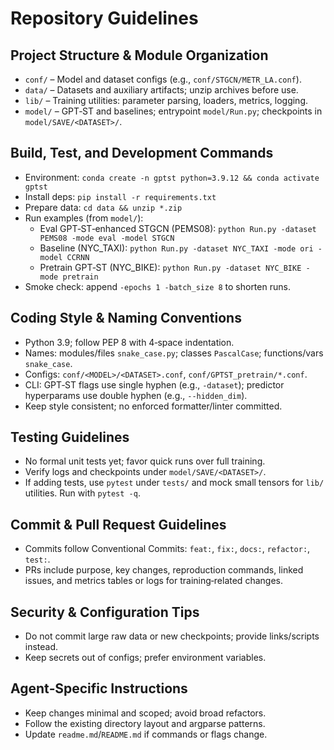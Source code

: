 # Repository Guidelines

## Project Structure & Module Organization
- `conf/` – Model and dataset configs (e.g., `conf/STGCN/METR_LA.conf`).
- `data/` – Datasets and auxiliary artifacts; unzip archives before use.
- `lib/` – Training utilities: parameter parsing, loaders, metrics, logging.
- `model/` – GPT‑ST and baselines; entrypoint `model/Run.py`; checkpoints in `model/SAVE/<DATASET>/`.

## Build, Test, and Development Commands
- Environment: `conda create -n gptst python=3.9.12 && conda activate gptst`
- Install deps: `pip install -r requirements.txt`
- Prepare data: `cd data && unzip *.zip`
- Run examples (from `model/`):
  - Eval GPT‑ST‑enhanced STGCN (PEMS08): `python Run.py -dataset PEMS08 -mode eval -model STGCN`
  - Baseline (NYC_TAXI): `python Run.py -dataset NYC_TAXI -mode ori -model CCRNN`
  - Pretrain GPT‑ST (NYC_BIKE): `python Run.py -dataset NYC_BIKE -mode pretrain`
- Smoke check: append `-epochs 1 -batch_size 8` to shorten runs.

## Coding Style & Naming Conventions
- Python 3.9; follow PEP 8 with 4‑space indentation.
- Names: modules/files `snake_case.py`; classes `PascalCase`; functions/vars `snake_case`.
- Configs: `conf/<MODEL>/<DATASET>.conf`, `conf/GPTST_pretrain/*.conf`.
- CLI: GPT‑ST flags use single hyphen (e.g., `-dataset`); predictor hyperparams use double hyphen (e.g., `--hidden_dim`).
- Keep style consistent; no enforced formatter/linter committed.

## Testing Guidelines
- No formal unit tests yet; favor quick runs over full training.
- Verify logs and checkpoints under `model/SAVE/<DATASET>/`.
- If adding tests, use `pytest` under `tests/` and mock small tensors for `lib/` utilities. Run with `pytest -q`.

## Commit & Pull Request Guidelines
- Commits follow Conventional Commits: `feat:`, `fix:`, `docs:`, `refactor:`, `test:`.
- PRs include purpose, key changes, reproduction commands, linked issues, and metrics tables or logs for training‑related changes.

## Security & Configuration Tips
- Do not commit large raw data or new checkpoints; provide links/scripts instead.
- Keep secrets out of configs; prefer environment variables.

## Agent‑Specific Instructions
- Keep changes minimal and scoped; avoid broad refactors.
- Follow the existing directory layout and argparse patterns.
- Update `readme.md`/`README.md` if commands or flags change.

